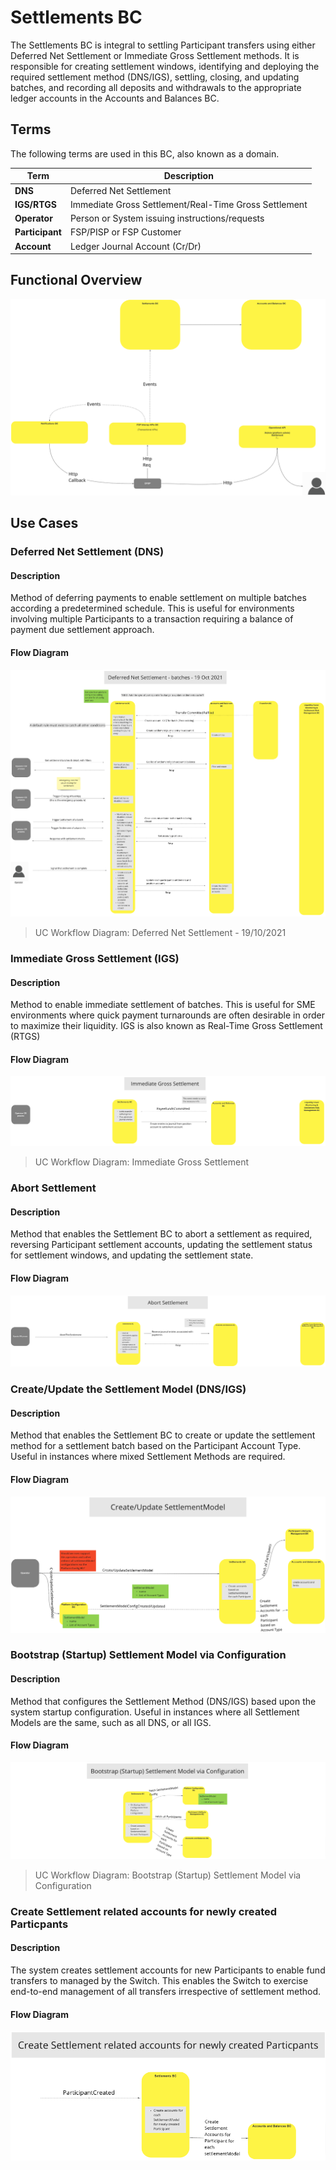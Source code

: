 # Settlements BC

The Settlements BC is integral to settling Participant transfers using either Deferred Net Settlement or Immediate Gross Settlement methods. It is responsible for creating settlement windows, identifying and deploying the required settlement method (DNS/IGS), settling, closing, and updating batches, and recording all deposits and withdrawals to the appropriate ledger accounts in the Accounts and Balances BC.

## Terms

The following terms are used in this BC, also known as a domain.

| Term     | Description  |
| -------- | ------------ |
| **DNS** | Deferred Net Settlement |
| **IGS/RTGS** | Immediate Gross Settlement/Real-Time Gross Settlement |
| **Operator** | Person or System issuing instructions/requests |
| **Participant** | FSP/PISP or FSP Customer |
| **Account** | Ledger Journal Account (Cr/Dr) |

## Functional Overview

![Use Case - Functional Overview](./assets/settleFunctionalOverview_20210826.png)
>

## Use Cases

### Deferred Net Settlement (DNS)

#### Description
Method of deferring payments to enable settlement on multiple batches according a predetermined schedule.  This is useful for environments involving multiple Participants to a transaction requiring a balance of payment due settlement approach.

#### Flow Diagram

![Use Case - Deferred Net Settlement (DNS)](./assets/ML2RA_SET-ucDeferNetSettle_Mar22-a-P1-2.png)
>UC Workflow Diagram: Deferred Net Settlement - 19/10/2021

### Immediate Gross Settlement (IGS)

#### Description
Method to enable immediate settlement of batches.  This is useful for SME environments where quick payment turnarounds are often desirable in order to maximize their liquidity.  IGS is also known as Real-Time Gross Settlement (RTGS)

#### Flow Diagram

![Use Case - Immediate Gross Settlement (IGS)](./assets/ML2RA_SET-ucInstantGrossSettle_Mar22-a.png)
>UC Workflow Diagram: Immediate Gross Settlement

### Abort Settlement

#### Description
Method that enables the Settlement BC to abort a settlement as required, reversing Participant settlement accounts, updating the settlement status for settlement windows, and updating the settlement state.

#### Flow Diagram

![Use Case - Abort Settlement](./assets/settleAbortSettle_20210827.png)
>

### Create/Update the Settlement Model (DNS/IGS)

#### Description
Method that enables the Settlement BC to create or update the settlement method for a settlement batch based on the Participant Account Type.  Useful in instances where mixed Settlement Methods are required.

#### Flow Diagram

![Use Case - Create/Update the Settlement Model (DNS/IGS)](./assets/settleCreateUpdateModel_20210827.png)
>

### Bootstrap (Startup) Settlement Model via Configuration

#### Description
Method that configures the Settlement Method (DNS/IGS) based upon the system startup configuration.  Useful in instances where all Settlement Models are the same, such as all DNS, or all IGS.

#### Flow Diagram

![Use Case - Bootstrap (Startup) Settlement Model via Configuration](./assets/ML2RA_SET-ucBootStrapSettleModViaConfig_Mar22-b.png)
>UC Workflow Diagram: Bootstrap (Startup) Settlement Model via Configuration

### Create Settlement related accounts for newly created Particpants

#### Description
The system creates settlement accounts for new Participants to enable fund transfers to managed by the Switch.  This enables the Switch to exercise end-to-end management of all transfers irrespective of settlement method.

#### Flow Diagram

![Use Case - Create Settlement related accounts for newly created Particpants](./assets/settleCreateSettleAccountsNewPart_20210827.png)
>

<!-- Footnotes themselves at the bottom. -->
<!-- ## Notes -->

[^1]: Common Interfaces: [Mojaloop Common Interface List](../../commonInterfaces.md)
